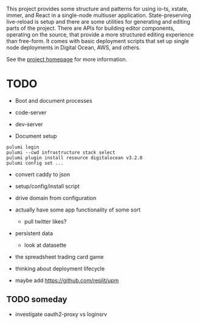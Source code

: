 This project provides some structure and patterns for using io-ts, xstate, immer, and React in
a single-node multiuser application. State-preserving live-reload is setup and there are
some utilities for generating and editing parts of the project. There are APIs for building editor
components, operating on the source, that provide a more structured editing experience than free-form.
It comes with basic deployment scripts that set up single node deployments in Digital Ocean, AWS, and others.

See the [project homepage](https://thisisacomputer.com/lab/projects/cat-scratch/) for more information.


# TODO
- Boot and document processes
 - code-server
 - dev-server

- Document setup
```
pulumi login
pulumi --cwd infrastructure stack select
pulumi plugin install resource digitalocean v3.2.0
pulumi config set ...
```

- convert caddy to json
- setup/config/install script
- drive domain from configuration

- actually have some app functionality of some sort
    - pull twitter likes?
- persistent data
    - look at datasette
- the spreadsheet trading card game

- thinking about deployment lifecycle
- maybe add https://github.com/replit/upm

## TODO someday
- investigate oauth2-proxy vs loginsrv
 